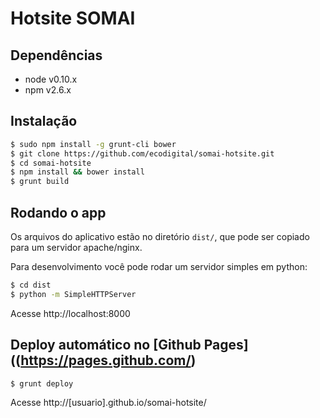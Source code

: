 # Hotsite SOMAI

## Dependências

 - node v0.10.x
 - npm v2.6.x

## Instalação

```sh
$ sudo npm install -g grunt-cli bower
$ git clone https://github.com/ecodigital/somai-hotsite.git
$ cd somai-hotsite
$ npm install && bower install
$ grunt build
```

## Rodando o app

Os arquivos do aplicativo estão no diretório `dist/`, que pode ser copiado para um servidor apache/nginx.

Para desenvolvimento você pode rodar um servidor simples em python:

```sh
$ cd dist
$ python -m SimpleHTTPServer
```

Acesse http://localhost:8000

## Deploy automático no [Github Pages]((https://pages.github.com/)

```sh
$ grunt deploy
```

Acesse http://[usuario].github.io/somai-hotsite/
